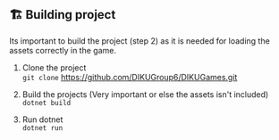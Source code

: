 ## 🏗️ Building project
Its important to build the project (step 2) as it is needed for loading the assets correctly in the game.

1. Clone the project <br/>
`git clone` https://github.com/DIKUGroup6/DIKUGames.git

2. Build the projects (Very important or else the assets isn't included)<br/>
`dotnet build`

3. Run dotnet <br/>
`dotnet run`
